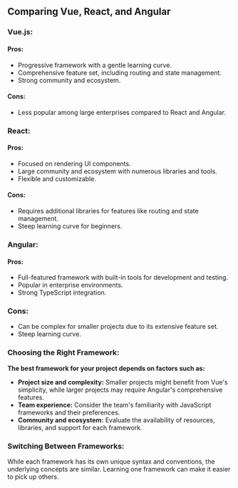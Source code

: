 ## Comparing Vue, React, and Angular

### Vue.js:

#### Pros:

- Progressive framework with a gentle learning curve.
- Comprehensive feature set, including routing and state management.
- Strong community and ecosystem.

#### Cons:

- Less popular among large enterprises compared to React and Angular.

### React:

#### Pros:
- Focused on rendering UI components.
- Large community and ecosystem with numerous libraries and tools.
- Flexible and customizable.

#### Cons:
- Requires additional libraries for features like routing and state management.
- Steep learning curve for beginners.

### Angular:

#### Pros:

- Full-featured framework with built-in tools for development and testing.
- Popular in enterprise environments.
- Strong TypeScript integration.

### Cons:
- Can be complex for smaller projects due to its extensive feature set.
- Steep learning curve.

### Choosing the Right Framework:

**The best framework for your project depends on factors such as:**

- **Project size and complexity:** Smaller projects might benefit from Vue's simplicity, while larger projects may require Angular's comprehensive features.
- **Team experience:** Consider the team's familiarity with JavaScript frameworks and their preferences.
- **Community and ecosystem:** Evaluate the availability of resources, libraries, and support for each framework.

### Switching Between Frameworks:

While each framework has its own unique syntax and conventions, the underlying concepts are similar. Learning one framework can make it easier to pick up others.